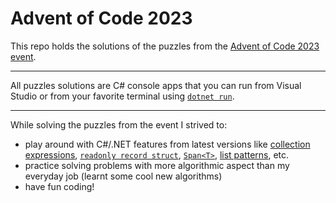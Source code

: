 # Advent of Code 2023

This repo holds the solutions of the puzzles from the [Advent of Code 2023 event](https://adventofcode.com/2023).

---

All puzzles solutions are C# console apps that you can run from Visual Studio or from your favorite terminal using [`dotnet run`](https://learn.microsoft.com/en-us/dotnet/core/tools/dotnet-run).

---

While solving the puzzles from the event I strived to:
- play around with C#/.NET features from latest versions like [collection expressions](https://learn.microsoft.com/en-us/dotnet/csharp/language-reference/operators/collection-expressions), [`readonly record struct`](https://learn.microsoft.com/en-us/dotnet/csharp/language-reference/builtin-types/record), [`Span<T>`](https://learn.microsoft.com/en-us/dotnet/api/system.span-1?view=net-8.0), [list patterns](https://learn.microsoft.com/en-us/dotnet/csharp/language-reference/operators/patterns#list-patterns), etc.
- practice solving problems with more algorithmic aspect than my everyday job (learnt some cool new algorithms)
- have fun coding!
